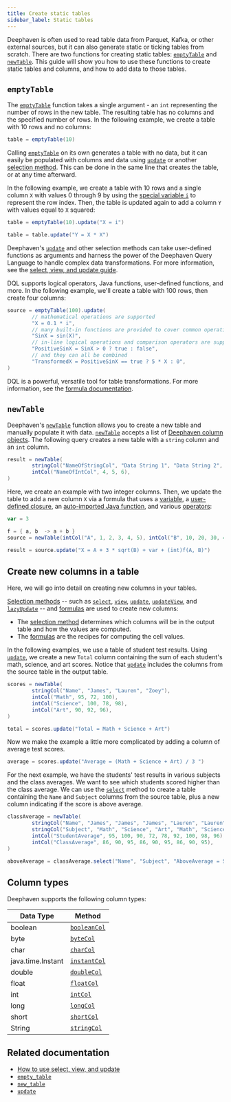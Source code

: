 ```yaml
---
title: Create static tables
sidebar_label: Static tables
---
```


Deephaven is often used to read table data from Parquet, Kafka, or other external sources, but it can also generate static or ticking tables from scratch. There are two functions for creating static tables: [`emptyTable`](../reference/table-operations/create/emptyTable.md) and [`newTable`](../reference/table-operations/create/newTable.md). This guide will show you how to use these functions to create static tables and columns, and how to add data to those tables.

## `emptyTable`

The [`emptyTable`](../reference/table-operations/create/emptyTable.md) function takes a single argument - an `int` representing the number of rows in the new table. The resulting table has no columns and the specified number of rows. In the following example, we create a table with 10 rows and no columns:

```groovy order=table
table = emptyTable(10)
```

Calling [`emptyTable`](../reference/table-operations/create/emptyTable.md) on its own generates a table with no data, but it can easily be populated with columns and data using [`update`](../reference/table-operations/select/update.md) or another [selection method](./use-select-view-update.md). This can be done in the same line that creates the table, or at any time afterward.

In the following example, we create a table with 10 rows and a single column `X` with values 0 through 9 by using the [special variable `i`](../reference/query-language/variables/special-variables.md) to represent the row index. Then, the table is updated again to add a column `Y` with values equal to `X` squared:

```groovy order=table
table = emptyTable(10).update("X = i")

table = table.update("Y = X * X")
```

Deephaven's [`update`](../reference/table-operations/select/update.md) and other selection methods can take user-defined functions as arguments and harness the power of the Deephaven Query Language to handle complex data transformations. For more information, see the [select, view, and update guide](./use-select-view-update.md).

DQL supports logical operators, Java functions, user-defined functions, and more. In the following example, we'll create a table with 100 rows, then create four columns:

```groovy order=source
source = emptyTable(100).update(
        // mathematical operations are supported
        "X = 0.1 * i",
        // many built-in functions are provided to cover common operations
        "SinX = sin(X)",
        // in-line logical operations and comparison operators are supported
        "PositiveSinX = SinX > 0 ? true : false",
        // and they can all be combined
        "TransformedX = PositiveSinX == true ? 5 * X : 0",
)
```

DQL is a powerful, versatile tool for table transformations. For more information, see the [formula documentation](../how-to-guides/formulas.md).

## `newTable`

Deephaven's [`newTable`](../reference/table-operations/create/newTable.md) function allows you to create a new table and manually populate it with data. [`newTable`](../reference/table-operations/create/newTable.md) accepts a list of [Deephaven column objects](#column-types). The following query creates a new table with a `string` column and an `int` column.

```groovy order=result
result = newTable(
        stringCol("NameOfStringCol", "Data String 1", "Data String 2", "Data String 3"),
        intCol("NameOfIntCol", 4, 5, 6),
)
```

Here, we create an example with two integer columns. Then, we update the table to add a new column `X` via a formula that uses a [variable](../reference/query-language/variables/scope.md), a [user-defined closure](../how-to-guides/groovy-closures.md), an [auto-imported Java function](../reference/query-language/formulas/auto-imported-functions.md), and various [operators](../how-to-guides/operators.md):

```groovy order=source,result
var = 3

f = { a, b  -> a + b }
source = newTable(intCol("A", 1, 2, 3, 4, 5), intCol("B", 10, 20, 30, 40, 50))

result = source.update("X = A + 3 * sqrt(B) + var + (int)f(A, B)")
```

## Create new columns in a table

Here, we will go into detail on creating new columns in your tables.

[Selection methods](./use-select-view-update.md) -- such as [`select`](../reference/table-operations/select/select.md), [`view`](../reference/table-operations/select/view.md), [`update`](../reference/table-operations/select/update.md), [`updateView`](../reference/table-operations/select/update-view.md), and [`lazyUpdate`](../reference/table-operations/select/lazy-update.md) -- and [formulas](../how-to-guides/formulas.md) are used to create new columns:

- The [selection method](./use-select-view-update.md) determines which columns will be in the output table and how the values are computed.
- The [formulas](../how-to-guides/formulas.md) are the recipes for computing the cell values.

In the following examples, we use a table of student test results. Using [`update`](../reference/table-operations/select/update.md), we create a new `Total` column containing the sum of each student's math, science, and art scores. Notice that [`update`](../reference/table-operations/select/update.md) includes the columns from the source table in the output table.

```groovy test-set=1 order=total,scores
scores = newTable(
        stringCol("Name", "James", "Lauren", "Zoey"),
        intCol("Math", 95, 72, 100),
        intCol("Science", 100, 78, 98),
        intCol("Art", 90, 92, 96),
)

total = scores.update("Total = Math + Science + Art")
```

Now we make the example a little more complicated by adding a column of average test scores.

```groovy test-set=1 order=average
average = scores.update("Average = (Math + Science + Art) / 3 ")
```

For the next example, we have the students' test results in various subjects and the class averages. We want to see which students scored higher than the class average. We can use the [`select`](../reference/table-operations/select/select.md) method to create a table containing the `Name` and `Subject` columns from the source table, plus a new column indicating if the score is above average.

```groovy order=aboveAverage,classAverage
classAverage = newTable(
        stringCol("Name", "James", "James", "James", "Lauren", "Lauren", "Lauren", "Zoey", "Zoey", "Zoey"),
        stringCol("Subject", "Math", "Science", "Art", "Math", "Science", "Art", "Math", "Science", "Art"),
        intCol("StudentAverage", 95, 100, 90, 72, 78, 92, 100, 98, 96),
        intCol("ClassAverage", 86, 90, 95, 86, 90, 95, 86, 90, 95),
)

aboveAverage = classAverage.select("Name", "Subject", "AboveAverage = StudentAverage > ClassAverage")
```

## Column types

Deephaven supports the following column types:

| Data Type         | Method                                                             |
| ----------------- | ------------------------------------------------------------------ |
| boolean           | [`booleanCol`](../reference/table-operations/create/booleanCol.md) |
| byte              | [`byteCol`](../reference/table-operations/create/byteCol.md)       |
| char              | [`charCol`](../reference/table-operations/create/charCol.md)       |
| java.time.Instant | [`instantCol`](../reference/table-operations/create/instantCol.md) |
| double            | [`doubleCol`](../reference/table-operations/create/doubleCol.md)   |
| float             | [`floatCol`](../reference/table-operations/create/floatCol.md)     |
| int               | [`intCol`](../reference/table-operations/create/intCol.md)         |
| long              | [`longCol`](../reference/table-operations/create/longCol.md)       |
| short             | [`shortCol`](../reference/table-operations/create/shortCol.md)     |
| String            | [`stringCol`](../reference/table-operations/create/stringCol.md)   |

## Related documentation

- [How to use select, view, and update](../how-to-guides/use-select-view-update.md)
- [`empty_table`](../reference/table-operations/create/emptyTable.md)
- [`new_table`](../reference/table-operations/create/newTable.md)
- [`update`](../reference/table-operations/select/update.md)
